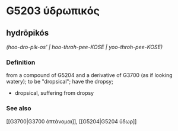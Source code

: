 # G5203 ὑδρωπικός

## hydrōpikós

_(hoo-dro-pik-os' | hoo-throh-pee-KOSE | yoo-throh-pee-KOSE)_

### Definition

from a compound of G5204 and a derivative of G3700 (as if looking watery); to be "dropsical"; have the dropsy; 

- dropsical, suffering from dropsy

### See also

[[G3700|G3700 ὀπτάνομαι]], [[G5204|G5204 ὕδωρ]]
